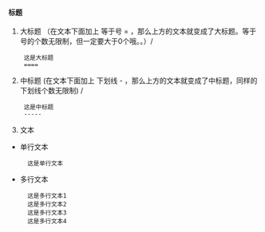 #### 标题
1. 大标题 （在文本下面加上 等于号 = ，那么上方的文本就变成了大标题。等于号的个数无限制，但一定要大于0个哦。。）/<br>

        这是大标题
        ====
2. 中标题  (在文本下面加上 下划线 - ，那么上方的文本就变成了中标题，同样的 下划线个数无限制) /<br>

        这是中标题 
        ----- 

3. 文本
* 单行文本

        这是单行文本

* 多行文本

        这是多行文本1
        这是多行文本2
        这是多行文本3
        这是多行文本4
